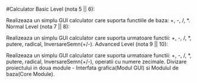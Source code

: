 
#Calculator
Basic Level (nota 5 || 6):

Realizeaza un simplu GUI calculator care suporta functiile de baza: +, -, /, *.
Normal Level (nota 7 || 8):

Realizeaza un simplu GUI calculator care suporta urmatoare functii: +, -, /, *, putere, radical, InversareSemn(+/-).
Advanced Level (nota 9 || 10):

Realizeaza un simplu GUI calculator care suporta urmatoare functii: +, -, /, *, putere, radical, InversareSemn(+/-), operatii cu numere zecimale.
Divizare proiectului in doua module - Interfata grafica(Modul GUI) si Modulul de baza(Core Module).
